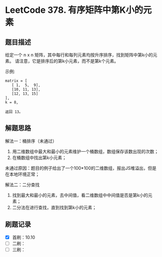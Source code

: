 # LeetCode 378. 有序矩阵中第K小的元素

## 题目描述

给定一个 n x n 矩阵，其中每行和每列元素均按升序排序，找到矩阵中第k小的元素。
请注意，它是排序后的第k小元素，而不是第k个元素。

示例:

```
matrix = [
   [ 1,  5,  9],
   [10, 11, 13],
   [12, 13, 15]
],
k = 8,

返回 13。
```

## 解题思路

解法一：桶排序（未通过）

1. 用二维数组中最大和最小的元素维护一个桶数组，数组保存该数出现的次数；
2. 在桶数组中找出第k小元素；

未通过原因：题目的例子给出了一个100*100的二维数组，报出JS堆溢出，但是在本地环境正常；

解法二：二分查找

1. 找到最大和最小的元素，去中间值，看二维数组中中间值是否是第k小的元素；
2. 二分法在进行查找，直到找到第k小的元素；

## 刷题记录

- [x] 首刷：10.10
- [ ] 二刷：
- [ ] 三刷：
